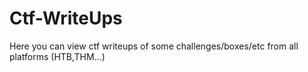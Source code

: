 # Ctf-WriteUps
Here you can view ctf writeups of some challenges/boxes/etc from all platforms (HTB,THM...)

